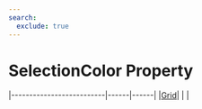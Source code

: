 ```yaml
---
search:
  exclude: true
---
```


<h1 class="heading"><span class="name">SelectionColor Property</span></h1>

|--------------------------|------|------|
|[Grid](../objects/grid.md)|&nbsp;|&nbsp;|
